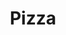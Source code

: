 ---
title: Pizza
meal: lunch
image: spaghetti.jpg
description: A yummy cheese pizza.
badge: protein
difficulty: intermediate
restrictions:
- vegetarian
tags:
  - italian
  - delicious
  - kid-favorite
ingredients:
  - Pizza dough
  - Tomato sauce
  - Mozzarella cheese
instructions:
  - First, form a circle shape with the pizza dough.
  - Next, smear the tomato sauce over the dough with a spoon.
  - Then sprinkle mozzarella cheese on top of it.
  - Heat the oven up to 450°F and place the pizz in there for 12-15 minutes.
  - Lastly, take the pizza out and put it on your plate.
---